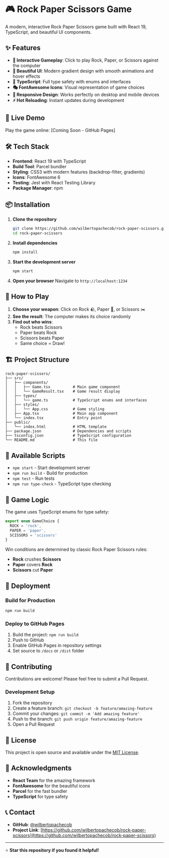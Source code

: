 # 🎮 Rock Paper Scissors Game

A modern, interactive Rock Paper Scissors game built with React 19, TypeScript, and beautiful UI components.

## ✨ Features

- **🎯 Interactive Gameplay**: Click to play Rock, Paper, or Scissors against the computer
- **🎨 Beautiful UI**: Modern gradient design with smooth animations and hover effects
- **🔧 TypeScript**: Full type safety with enums and interfaces
- **🎭 FontAwesome Icons**: Visual representation of game choices
- **📱 Responsive Design**: Works perfectly on desktop and mobile devices
- **⚡ Hot Reloading**: Instant updates during development

## 🚀 Live Demo

Play the game online: [Coming Soon - GitHub Pages]

## 🛠️ Tech Stack

- **Frontend**: React 19 with TypeScript
- **Build Tool**: Parcel bundler
- **Styling**: CSS3 with modern features (backdrop-filter, gradients)
- **Icons**: FontAwesome 6
- **Testing**: Jest with React Testing Library
- **Package Manager**: npm

## 📦 Installation

1. **Clone the repository**
   ```bash
   git clone https://github.com/wilbertopachecob/rock-paper-scissors.git
   cd rock-paper-scissors
   ```

2. **Install dependencies**
   ```bash
   npm install
   ```

3. **Start the development server**
   ```bash
   npm start
   ```

4. **Open your browser**
   Navigate to `http://localhost:1234`

## 🎯 How to Play

1. **Choose your weapon**: Click on Rock 🪨, Paper 📄, or Scissors ✂️
2. **See the result**: The computer makes its choice randomly
3. **Find out who wins**: 
   - Rock beats Scissors
   - Paper beats Rock
   - Scissors beats Paper
   - Same choice = Draw!

## 🏗️ Project Structure

```
rock-paper-scissors/
├── src/
│   ├── components/
│   │   ├── Game.tsx          # Main game component
│   │   └── GameResult.tsx    # Game result display
│   ├── types/
│   │   └── game.ts           # TypeScript enums and interfaces
│   ├── styles/
│   │   └── App.css           # Game styling
│   ├── App.tsx               # Main app component
│   └── index.tsx             # Entry point
├── public/
│   └── index.html            # HTML template
├── package.json              # Dependencies and scripts
├── tsconfig.json             # TypeScript configuration
└── README.md                 # This file
```

## 🧪 Available Scripts

- `npm start` - Start development server
- `npm run build` - Build for production
- `npm test` - Run tests
- `npm run type-check` - TypeScript type checking

## 🎨 Game Logic

The game uses TypeScript enums for type safety:

```typescript
export enum GameChoice {
  ROCK = 'rock',
  PAPER = 'paper',
  SCISSORS = 'scissors'
}
```

Win conditions are determined by classic Rock Paper Scissors rules:
- **Rock** crushes **Scissors**
- **Paper** covers **Rock**
- **Scissors** cut **Paper**

## 🚀 Deployment

### Build for Production
```bash
npm run build
```

### Deploy to GitHub Pages
1. Build the project: `npm run build`
2. Push to GitHub
3. Enable GitHub Pages in repository settings
4. Set source to `/docs` or `/dist` folder

## 🤝 Contributing

Contributions are welcome! Please feel free to submit a Pull Request.

### Development Setup
1. Fork the repository
2. Create a feature branch: `git checkout -b feature/amazing-feature`
3. Commit your changes: `git commit -m 'Add amazing feature'`
4. Push to the branch: `git push origin feature/amazing-feature`
5. Open a Pull Request

## 📝 License

This project is open source and available under the [MIT License](LICENSE).

## 🙏 Acknowledgments

- **React Team** for the amazing framework
- **FontAwesome** for the beautiful icons
- **Parcel** for the fast bundler
- **TypeScript** for type safety

## 📞 Contact

- **GitHub**: [@wilbertopachecob](https://github.com/wilbertopachecob)
- **Project Link**: [https://github.com/wilbertopachecob/rock-paper-scissors](https://github.com/wilbertopachecob/rock-paper-scissors)

---

⭐ **Star this repository if you found it helpful!**
